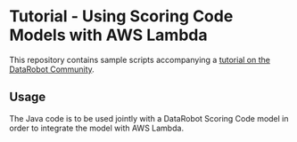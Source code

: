 # Tutorial - Using Scoring Code Models with AWS Lambda

This repository contains sample scripts accompanying a [tutorial on the DataRobot Community]().

## Usage

The Java code is to be used jointly with a DataRobot Scoring Code model in order to integrate the model with AWS Lambda.

